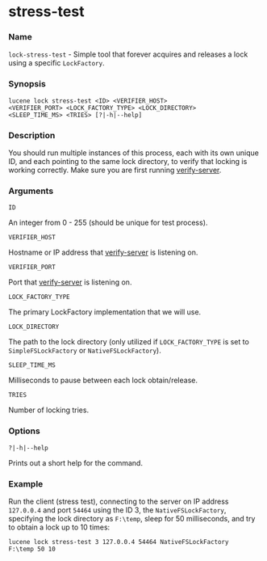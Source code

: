# stress-test

### Name

`lock-stress-test` - Simple tool that forever acquires and releases a lock using a specific `LockFactory`.

### Synopsis

<code>lucene lock stress-test \<ID> \<VERIFIER_HOST> \<VERIFIER_PORT> \<LOCK_FACTORY_TYPE> \<LOCK_DIRECTORY> \<SLEEP_TIME_MS> \<TRIES> [?|-h|--help]</code>

### Description

You should run multiple instances of this process, each with its own unique ID, and each pointing to the same lock directory, to verify that locking is working correctly. Make sure you are first running [verify-server](verify-server.md).

### Arguments

`ID`

An integer from 0 - 255 (should be unique for test process).

`VERIFIER_HOST`

Hostname or IP address that [verify-server](verify-server.md) is listening on.

`VERIFIER_PORT`

Port that [verify-server](verify-server.md) is listening on.

`LOCK_FACTORY_TYPE`

The primary LockFactory implementation that we will use.

`LOCK_DIRECTORY`

The path to the lock directory (only utilized if `LOCK_FACTORY_TYPE` is set to `SimpleFSLockFactory` or `NativeFSLockFactory`).

`SLEEP_TIME_MS`

Milliseconds to pause between each lock obtain/release.

`TRIES`

Number of locking tries.

### Options

`?|-h|--help`

Prints out a short help for the command.

### Example

Run the client (stress test), connecting to the server on IP address `127.0.0.4` and port `54464` using the ID 3, the `NativeFSLockFactory`, specifying the lock directory as `F:\temp`, sleep for 50 milliseconds, and try to obtain a lock up to 10 times:

<code>lucene lock stress-test 3 127.0.0.4 54464 NativeFSLockFactory F:\temp 50 10</code>
